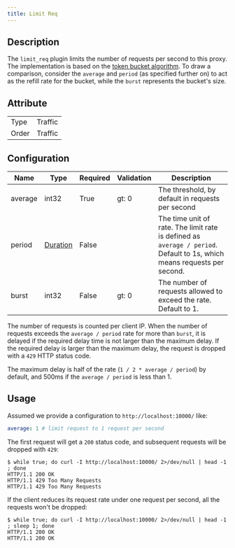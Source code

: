 ```yaml
---
title: Limit Req
---
```


## Description

The `limit_req` plugin limits the number of requests per second to this proxy. The implementation is based on the [token bucket algorithm](https://en.wikipedia.org/wiki/Token_bucket). To draw a comparison, consider the `average` and `period` (as specified further on) to act as the refill rate for the bucket, while the `burst` represents the bucket's size.

## Attribute

|       |         |
|-------|---------|
| Type  | Traffic |
| Order | Traffic |

## Configuration

| Name    | Type                            | Required | Validation | Description                                                                                                             |
|---------|---------------------------------|----------|------------|-------------------------------------------------------------------------------------------------------------------------|
| average | int32                           | True     | gt: 0      | The threshold, by default in requests per second                                                                        |
| period  | [Duration](../../type#duration) | False    |            | The time unit of rate. The limit rate is defined as `average / period`. Default to 1s, which means requests per second. |
| burst   | int32                           | False    | gt: 0      | The number of requests allowed to exceed the rate. Default to 1.                                                        |

The number of requests is counted per client IP. When the number of requests exceeds the `average / period` rate for more than `burst`, it is delayed if the required delay time is not larger than the maximum delay. If the required delay is larger than the maximum delay, the request is dropped with a `429` HTTP status code.

The maximum delay is half of the rate (`1 / 2 * average / period`) by default, and 500ms if the `average / period` is less than 1.

## Usage

Assumed we provide a configuration to `http://localhost:10000/` like:

```yaml
average: 1 # limit request to 1 request per second
```

The first request will get a `200` status code, and subsequent requests will be dropped with `429`:

```
$ while true; do curl -I http://localhost:10000/ 2>/dev/null | head -1 ; done
HTTP/1.1 200 OK
HTTP/1.1 429 Too Many Requests
HTTP/1.1 429 Too Many Requests
```

If the client reduces its request rate under one request per second, all the requests won't be dropped:

```
$ while true; do curl -I http://localhost:10000/ 2>/dev/null | head -1 ; sleep 1; done
HTTP/1.1 200 OK
HTTP/1.1 200 OK
```